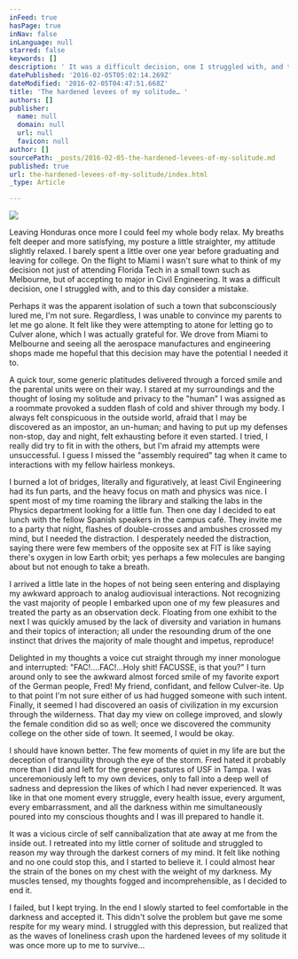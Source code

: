 ```yaml
---
inFeed: true
hasPage: true
inNav: false
inLanguage: null
starred: false
keywords: []
description: ' It was a difficult decision, one I struggled with, and to this day consider a mistake.'
datePublished: '2016-02-05T05:02:14.269Z'
dateModified: '2016-02-05T04:47:51.668Z'
title: 'The hardened levees of my solitude… '
authors: []
publisher:
  name: null
  domain: null
  url: null
  favicon: null
author: []
sourcePath: _posts/2016-02-05-the-hardened-levees-of-my-solitude.md
published: true
url: the-hardened-levees-of-my-solitude/index.html
_type: Article

---
```

![](https://the-grid-user-content.s3-us-west-2.amazonaws.com/d76e55e7-f77c-4852-b082-de3a669901e1.jpg)

Leaving Honduras once more I could feel my whole body relax. My breaths felt deeper and more satisfying, my posture a little straighter, my attitude slightly relaxed. I barely spent a little over one year before graduating and leaving for college. On the flight to Miami I wasn't sure what to think of my decision not just of attending Florida Tech in a small town such as Melbourne, but of accepting to major in Civil Engineering. It was a difficult decision, one I struggled with, and to this day consider a mistake.

Perhaps it was the apparent isolation of such a town that subconsciously lured me, I'm not sure. Regardless, I was unable to convince my parents to let me go alone. It felt like they were attempting to atone for letting go to Culver alone, which I was actually grateful for. We drove from Miami to Melbourne and seeing all the aerospace manufactures and engineering shops made me hopeful that this decision may have the potential I needed it to.

A quick tour, some generic platitudes delivered through a forced smile and the parental units were on their way. I stared at my surroundings and the thought of losing my solitude and privacy to the "human" I was assigned as a roommate provoked a sudden flash of cold and shiver through my body. I always felt conspicuous in the outside world, afraid that I may be discovered as an impostor, an un-human; and having to put up my defenses non-stop, day and night, felt exhausting before it even started. I tried, I really did try to fit in with the others, but I'm afraid my attempts were unsuccessful. I guess I missed the "assembly required" tag when it came to interactions with my fellow hairless monkeys.

I burned a lot of bridges, literally and figuratively, at least Civil Engineering had its fun parts, and the heavy focus on math and physics was nice. I spent most of my time roaming the library and stalking the labs in the Physics department looking for a little fun. Then one day I decided to eat lunch with the fellow Spanish speakers in the campus café. They invite me to a party that night, flashes of double-crosses and ambushes crossed my mind, but I needed the distraction. I desperately needed the distraction, saying there were few members of the opposite sex at FIT is like saying there's oxygen in low Earth orbit; yes perhaps a few molecules are banging about but not enough to take a breath.

I arrived a little late in the hopes of not being seen entering and displaying my awkward approach to analog audiovisual interactions. Not recognizing the vast majority of people I embarked upon one of my few pleasures and treated the party as an observation deck. Floating from one exhibit to the next I was quickly amused by the lack of diversity and variation in humans and their topics of interaction; all under the resounding drum of the one instinct that drives the majority of male thought and impetus, reproduce!

Delighted in my thoughts a voice cut straight through my inner monologue and interrupted: "FAC!....FAC!...Holy shit! FACUSSE, is that you?" I turn around only to see the awkward almost forced smile of my favorite export of the German people, Fred! My friend, confidant, and fellow Culver-ite. Up to that point I'm not sure either of us had hugged someone with such intent. Finally, it seemed I had discovered an oasis of civilization in my excursion through the wilderness. That day my view on college improved, and slowly the female condition did so as well; once we discovered the community college on the other side of town. It seemed, I would be okay.

I should have known better. The few moments of quiet in my life are but the deception of tranquility through the eye of the storm. Fred hated it probably more than I did and left for the greener pastures of USF in Tampa. I was unceremoniously left to my own devices, only to fall into a deep well of sadness and depression the likes of which I had never experienced. It was like in that one moment every struggle, every health issue, every argument, every embarrassment, and all the darkness within me simultaneously poured into my conscious thoughts and I was ill prepared to handle it.

It was a vicious circle of self cannibalization that ate away at me from the inside out. I retreated into my little corner of solitude and struggled to reason my way through the darkest corners of my mind. It felt like nothing and no one could stop this, and I started to believe it. I could almost hear the strain of the bones on my chest with the weight of my darkness. My muscles tensed, my thoughts fogged and incomprehensible, as I decided to end it.

I failed, but I kept trying. In the end I slowly started to feel comfortable in the darkness and accepted it. This didn't solve the problem but gave me some respite for my weary mind. I struggled with this depression, but realized that as the waves of loneliness crash upon the hardened levees of my solitude it was once more up to me to survive...